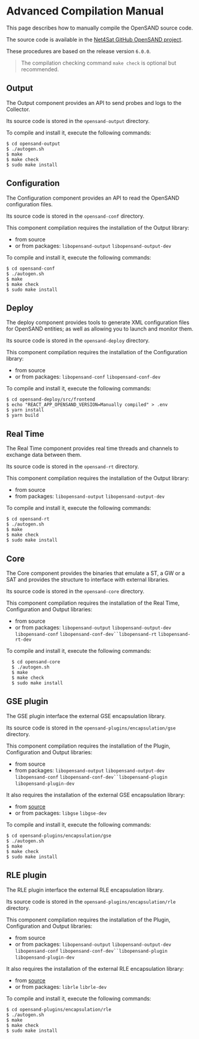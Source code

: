 # Advanced Compilation Manual

This page describes how to manually compile the OpenSAND source code.

The source code is available in the [Net4Sat GitHub OpenSAND project](https://github.com/CNES/opensand).

These procedures are based on the release version `6.0.0`. 

> The compilation checking command `make check` is optional but recommended.

## Output

The Output component provides an API to send probes and logs to the Collector.

Its source code is stored in the `opensand-output` directory.

To compile and install it, execute the following commands:

```
$ cd opensand-output
$ ./autogen.sh
$ make
$ make check
$ sudo make install
```

## Configuration

The Configuration component provides an API to read the OpenSAND configuration files.

Its source code is stored in the `opensand-conf` directory.

This component compilation requires the installation of the Output library:

  * from source
  * or from packages: `libopensand-output` `libopensand-output-dev`

To compile and install it, execute the following commands:

```
$ cd opensand-conf
$ ./autogen.sh
$ make
$ make check
$ sudo make install
```

## Deploy

The deploy component provides tools to generate XML configuration files for OpenSAND entities;
as well as allowing you to launch and monitor them.

Its source code is stored in the `opensand-deploy` directory.

This component compilation requires the installation of the Configuration library:

  * from source
  * or from packages: `libopensand-conf` `libopensand-conf-dev`

To compile and install it, execute the following commands:

```
$ cd opensand-deploy/src/frontend
$ echo "REACT_APP_OPENSAND_VERSION=Manually compiled" > .env
$ yarn install
$ yarn build
```

## Real Time

The Real Time component provides real time threads and channels to exchange data between them.

Its source code is stored in the `opensand-rt` directory.

This component compilation requires the installation of the Output library:

  * from source
  * from packages: `libopensand-output` `libopensand-output-dev`

To compile and install it, execute the following commands:

```
$ cd opensand-rt
$ ./autogen.sh
$ make
$ make check
$ sudo make install
```
  
## Core

The Core component provides the binaries that emulate a ST, a GW or a SAT and provides the structure to interface with external libraries.

Its source code is stored in the `opensand-core` directory.

This component compilation requires the installation of the Real Time, Configuration and Output libraries:

  * from source
  * or from packages: `libopensand-output` `libopensand-output-dev` `libopensand-conf` `libopensand-conf-dev``libopensand-rt` `libopensand-rt-dev`

To compile and install it, execute the following commands:

```
  $ cd opensand-core
  $ ./autogen.sh
  $ make
  $ make check
  $ sudo make install
```

## GSE plugin

The GSE plugin interface the external GSE encapsulation library.

Its source code is stored in the `opensand-plugins/encapsulation/gse` directory.

This component compilation requires the installation of the Plugin, Configuration and Output libraries:

  * from source
  * from packages: `libopensand-output` `libopensand-output-dev` `libopensand-conf` `libopensand-conf-dev``libopensand-plugin` `libopensand-plugin-dev`

It also requires the installation of the external GSE encapsulation library:

  * from [source](https://github.com/CNES/libgse)
  * or from packages: `libgse` `libgse-dev`

To compile and install it, execute the following commands:

```
$ cd opensand-plugins/encapsulation/gse
$ ./autogen.sh
$ make
$ make check
$ sudo make install
```

## RLE plugin

The RLE plugin interface the external RLE encapsulation library.

Its source code is stored in the `opensand-plugins/encapsulation/rle` directory.

This component compilation requires the installation of the Plugin, Configuration and Output libraries:

  * from source
  * or from packages: `libopensand-output` `libopensand-output-dev` `libopensand-conf` `libopensand-conf-dev``libopensand-plugin` `libopensand-plugin-dev`

It also requires the installation of the external RLE encapsulation library:

  * from [source](https://github.com/CNES/librle)
  * or from packages: `librle` `librle-dev`

To compile and install it, execute the following commands:

```
$ cd opensand-plugins/encapsulation/rle
$ ./autogen.sh
$ make
$ make check
$ sudo make install
```
